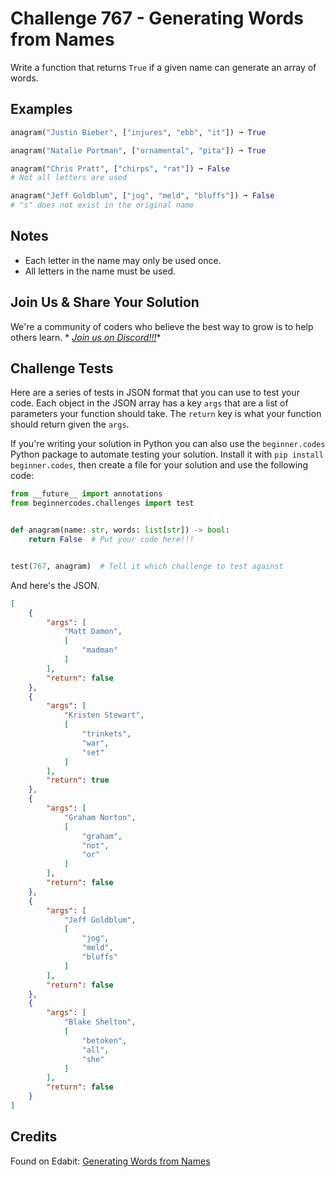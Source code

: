 # Challenge 767 - Generating Words from Names

Write a function that returns `True` if a given name can generate an array of words.

## Examples
```python
anagram("Justin Bieber", ["injures", "ebb", "it"]) ➞ True

anagram("Natalie Portman", ["ornamental", "pita"]) ➞ True

anagram("Chris Pratt", ["chirps", "rat"]) ➞ False
# Not all letters are used

anagram("Jeff Goldblum", ["jog", "meld", "bluffs"]) ➞ False
# "s" does not exist in the original name
```
## Notes

- Each letter in the name may only be used once.
- All letters in the name must be used.

## Join Us & Share Your Solution

We're a community of coders who believe the best way to grow is to help others learn. *
*[Join us on Discord!!!](https://discord.gg/sfHykntuGy)**

## Challenge Tests

Here are a series of tests in JSON format that you can use to test your code. Each object in the JSON array has a
key `args` that are a list of parameters your function should take. The `return` key is what your function should return
given the `args`.

If you're writing your solution in Python you can also use the `beginner.codes` Python package to automate testing your
solution. Install it with `pip install beginner.codes`, then create a file for your solution and use the following code:

```python
from __future__ import annotations
from beginnercodes.challenges import test


def anagram(name: str, words: list[str]) -> bool:
    return False  # Put your code here!!!


test(767, anagram)  # Tell it which challenge to test against
```

And here's the JSON.

```json
[
    {
        "args": [
            "Matt Damon",
            [
                "madman"
            ]
        ],
        "return": false
    },
    {
        "args": [
            "Kristen Stewart",
            [
                "trinkets",
                "war",
                "set"
            ]
        ],
        "return": true
    },
    {
        "args": [
            "Graham Norton",
            [
                "graham",
                "not",
                "or"
            ]
        ],
        "return": false
    },
    {
        "args": [
            "Jeff Goldblum",
            [
                "jog",
                "meld",
                "bluffs"
            ]
        ],
        "return": false
    },
    {
        "args": [
            "Blake Shelton",
            [
                "betoken",
                "all",
                "she"
            ]
        ],
        "return": false
    }
]
```

## Credits

Found on Edabit: [Generating Words from Names](https://edabit.com/challenge/sDvjdcBrbHoXKvDsZ)
